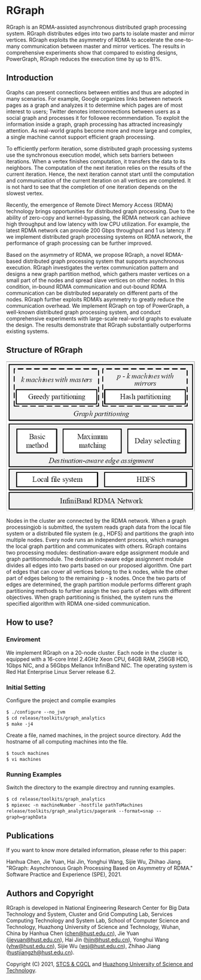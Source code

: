 # RGraph
RGraph is an RDMA-assisted asynchronous distributed graph processing system. RGraph distributes edges into two parts to isolate master and mirror vertices. RGraph exploits the asymmetry of RDMA to accelerate the one-to-many communication between master and mirror vertices. The results in comprehensive experiments show that compared to existing designs, PowerGraph, RGraph reduces the execution time by up to 81%.

## Introduction
Graphs can present connections between entities and thus are adopted in many scenarios. For example, Google organizes links between network pages as a graph and analyzes it to determine which pages are of most interest to users; Twitter denotes interconnections between users as a social graph and processes it for followee recommendation. To exploit the information inside a graph, graph processing has attracted increasingly attention. As real-world graphs become more and more large and complex, a single machine cannot support efficient graph processing. 

To efficiently perform iteration, some distributed graph processing systems use the synchronous execution model, which sets barriers between iterations. When a vertex finishes computation, it transfers the data to its neighbors. The computation of the next iteration relies on the results of the current iteration. Hence, the next iteration cannot start until the computation and communication of the current iteration on all vertices are completed. It is not hard to see that the completion of one iteration depends on the slowest vertex.

Recently, the emergence of Remote Direct Memory Access (RDMA) technology brings opportunities for distributed graph processing. Due to the ability of zero-copy and kernel-bypassing, the RDMA network can achieve high throughput and low latency with low CPU utilization. For example, the latest RDMA network can provide 200 Gbps throughput and 1 us latency. If we implement distributed graph processing systems on RDMA network, the performance of graph processing can be further improved.

Based on the asymmetry of RDMA, we propose RGraph, a novel RDMA-based distributed graph processing system that supports asynchronous execution. RGraph investigates the vertex communication pattern and designs a new graph partition method, which gathers master vertices on a small part of the nodes and spread slave vertices on other nodes. In this condition, in-bound RDMA communication and out-bound RDMA communication can be distributed separately on different parts of the nodes. RGraph further exploits RDMA’s asymmetry to greatly reduce the communication overhead. We implement RGraph on top of PowerGraph, a well-known distributed graph processing system, and conduct comprehensive experiments with large-scale real-world graphs to evaluate the design. The results demonstrate that RGraph substantially outperforms existing systems.

## Structure of RGraph
![image](https://github.com/RGraph/RGraph/blob/master/images/RGraphStructure.png)

Nodes in the cluster are connected by the RDMA network. When a graph processingjob is submitted, the system reads graph data from the local file system or a distributed file system (e.g., HDFS) and partitions the graph into multiple nodes. Every node runs an independent process, which manages the local graph partition and communicates with others. RGraph contains two processing modules: destination-aware edge assignment module and graph partitionmodule. The destination-aware edge assignment module divides all edges into two parts based on our proposed algorithm. One part of edges that can cover all vertices belong to the k nodes, while the other part of edges belong to the remaining p - k nodes. Once the two parts of edges are determined, the graph partition module performs different graph partitioning methods to further assign the two parts of edges with different objectives. When graph partitioning is finished, the system runs the specified algorithm with RDMA one-sided communication.

## How to use?

### Enviroment
We implement RGraph on a 20-node cluster. Each node in the cluster is equipped with a 16-core Intel 2.4GHz Xeon CPU, 64GB RAM, 256GB HDD, 1Gbps NIC, and a 56Gbps Mellanox InfiniBand NIC. The operating system is Red Hat Enterprise Linux Server release 6.2.

### Initial Setting
Configure the project and complie examples
```shell
$ ./configure --no_jvm
$ cd release/toolkits/graph_analytics
$ make -j4
```

Create a file, named machines, in the project source directory. Add the hostname of all computing machines into the file.
```shell
$ touch machines
$ vi machines
```

### Running Examples
Switch the directory to the example directroy and running examples.
```shell
$ cd release/toolkits/graph_analytics
$ mpiexec -n machineNumber -hostfile pathToMachines release/toolkits/graph_analytics/pagerank --format=snap --graph=graphData
```


## Publications
If you want to know more detailed information, please refer to this paper:

Hanhua Chen, Jie Yuan, Hai Jin, Yonghui Wang, Sijie Wu, Zhihao Jiang. "RGraph: Asynchronous Graph Processing Based on Asymmetry of RDMA." Software Practice and Experience (SPE), 2021.

## Authors and Copyright
RGraph is developed in National Engineering Research Center for Big Data Technology and System, Cluster and Grid Computing Lab, Services Computing Technology and System Lab, School of Computer Science and Technology, Huazhong University of Science and Technology, Wuhan, China by Hanhua Chen ([chen@hust.edu.cn](chen@hust.edu.cn)), Jie Yuan ([jieyuan@hust.edu.cn](jieyuan@hust.edu.cn)), Hai Jin ([hjin@hust.edu.cn](hjin@hust.edu.cn)), Yonghui Wang ([yhw@hust.edu.cn](yhw@hust.edu.cn)), Sijie Wu ([wsj@hust.edu.cn](wsj@hust.edu.cn)), Zhihao Jiang ([hustjiangzh@hust.edu.cn](hustjiangzh@hust.edu.cn)).

Copyright (C) 2021, [STCS & CGCL](http://grid.hust.edu.cn/) and [Huazhong University of Science and Technology](https://www.hust.edu.cn/).
